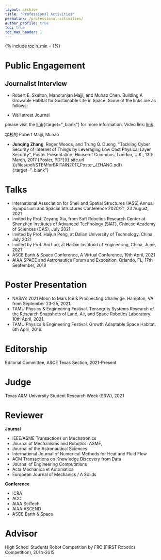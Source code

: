 ```yaml
---
layout: archive
title: "Professional Activities"
permalink: /professional-activities/
author_profile: true
toc: true
toc_max_header: 1
---
```

{% include toc h_min = 1%}

# Public Engagement
## Journalist Interview

* Robert E. Skelton, Manoranjan Majji, and Muhao Chen. Building A Growable Habitat for Sustainable Life in Space. Some of the links are as follows:
- Wall street Journal

please visit the [link](https://engineering.tamu.edu/news/2019/02/building-a-growable-habitat-for-sustainable-life-in-space.html){:target="_blank"} for more information. Video link: [link](https://youtu.be/3573t1r9XRA).


学校的 Robert Majji, Muhao 
* **Junqing Zhang**, Roger Woods, and Trung Q. Duong, "Tackling Cyber Security of Internet of Things by Leveraging Low Cost Physical Layer Security", Poster Presentation, House of Commons, London, U.K., 13th March, 2017 [Poster, PDF]({{ site.url }}/files/pdf/STEMforBRITAIN2017_Poster_JZHANG.pdf){:target="_blank"}



# Talks
* International Association for Shell and Spatial Structures (IASS) Annual Symposium and Spacial Structures Conference 2020/21, 23 August, 2021 
* Invited by Prof. Zeyang Xia, from Soft Robotics Research Center at Shenzhen Institutes of Advanced Technology (SIAT), Chinese Academy of Sciences (CAS), July 2021
* Invited by Prof. Haijun Peng, at Dalian University of Technology, China, July 2021
* Invited by Prof. Ani Luo, at Harbin Institudd of Engineering, China, June, 2021
* ASCE Earth & Space Conference, A Virtual Conference, 19th April, 2021
* AIAA SPACE and Astronautics Forum and Exposition, Orlando, FL, 17th September, 2018


# Poster Presentation
* NASA's 2021 Moon to Mars Ice & Prospecting Challenge. Hampton, VA from September 23-25, 2021. 
* TAMU Physics & Engineering Festival. Tensegrity Systems Research of the Research Snapshots of Land, Air, and Space Robotics Laboratory. 10th April, 2021.
* TAMU Physics & Engineering Festival. Growth Adaptable Space Habitat. 6th April, 2019.


# Editorship 
Editorial Committee, ASCE Texas Section, 2021-Present

# Judge
Texas A&M University Student Research Week (SRW), 2021


# Reviewer

**Journal**

* IEEE/ASME Transactions on Mechatronics
* Journal of Mechanisms and Robotics: ASME,
* Journal of the Astronautical Sciences
* International Journal of Numerical Methods for Heat and Fluid Flow
* ACM Transactions on Knowledge Discovery from Data
* Journal of Engineering Computations
* Acta Mechanica et Automatica 
* European Journal of Mechanics / A Solids

**Conference**
* ICRA
* ACC
* AIAA SciTech
* AIAA ASCEND
* ASCE Earth & Space

# Advisor
High School Students Robot Competition by FRC (FIRST Robotics Competition), 2014-2015

